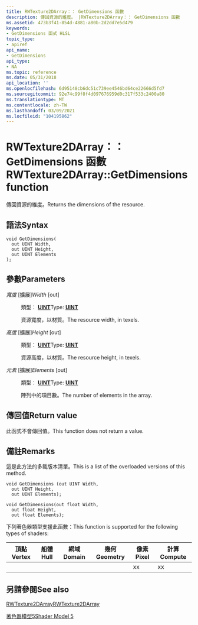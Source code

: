 ```yaml
---
title: RWTexture2DArray：： GetDimensions 函數
description: 傳回資源的維度。 |RWTexture2DArray：： GetDimensions 函數
ms.assetid: 473b3f41-854d-4881-a80b-2d2dd7e5d479
keywords:
- GetDimensions 函式 HLSL
topic_type:
- apiref
api_name:
- GetDimensions
api_type:
- NA
ms.topic: reference
ms.date: 05/31/2018
api_location: ''
ms.openlocfilehash: 6d95148cb6dc51c739ee4546bd64ce22666d5fd7
ms.sourcegitcommit: 92e74c99f8f4d097676959d0c317f533c2400a80
ms.translationtype: MT
ms.contentlocale: zh-TW
ms.lasthandoff: 03/09/2021
ms.locfileid: "104195862"
---
```

# <a name="rwtexture2darraygetdimensions-function"></a><span data-ttu-id="d9750-105">RWTexture2DArray：： GetDimensions 函數</span><span class="sxs-lookup"><span data-stu-id="d9750-105">RWTexture2DArray::GetDimensions function</span></span>

<span data-ttu-id="d9750-106">傳回資源的維度。</span><span class="sxs-lookup"><span data-stu-id="d9750-106">Returns the dimensions of the resource.</span></span>

## <a name="syntax"></a><span data-ttu-id="d9750-107">語法</span><span class="sxs-lookup"><span data-stu-id="d9750-107">Syntax</span></span>

``` syntax
void GetDimensions(
  out UINT Width,
  out UINT Height,
  out UINT Elements
);
```

## <a name="parameters"></a><span data-ttu-id="d9750-108">參數</span><span class="sxs-lookup"><span data-stu-id="d9750-108">Parameters</span></span>

<dl> <dt>

<span data-ttu-id="d9750-109">*寬度* \[擴展\]</span><span class="sxs-lookup"><span data-stu-id="d9750-109">*Width* \[out\]</span></span>
</dt> <dd>

<span data-ttu-id="d9750-110">類型： **[ **UINT**](/windows/desktop/WinProg/windows-data-types)**</span><span class="sxs-lookup"><span data-stu-id="d9750-110">Type: **[**UINT**](/windows/desktop/WinProg/windows-data-types)**</span></span>

<span data-ttu-id="d9750-111">資源寬度，以材質。</span><span class="sxs-lookup"><span data-stu-id="d9750-111">The resource width, in texels.</span></span>

</dd> <dt>

<span data-ttu-id="d9750-112">*高度* \[擴展\]</span><span class="sxs-lookup"><span data-stu-id="d9750-112">*Height* \[out\]</span></span>
</dt> <dd>

<span data-ttu-id="d9750-113">類型： **[ **UINT**](/windows/desktop/WinProg/windows-data-types)**</span><span class="sxs-lookup"><span data-stu-id="d9750-113">Type: **[**UINT**](/windows/desktop/WinProg/windows-data-types)**</span></span>

<span data-ttu-id="d9750-114">資源高度，以材質。</span><span class="sxs-lookup"><span data-stu-id="d9750-114">The resource height, in texels.</span></span>

</dd> <dt>

<span data-ttu-id="d9750-115">*元素* \[擴展\]</span><span class="sxs-lookup"><span data-stu-id="d9750-115">*Elements* \[out\]</span></span>
</dt> <dd>

<span data-ttu-id="d9750-116">類型： **[ **UINT**](/windows/desktop/WinProg/windows-data-types)**</span><span class="sxs-lookup"><span data-stu-id="d9750-116">Type: **[**UINT**](/windows/desktop/WinProg/windows-data-types)**</span></span>

<span data-ttu-id="d9750-117">陣列中的項目數。</span><span class="sxs-lookup"><span data-stu-id="d9750-117">The number of elements in the array.</span></span>

</dd> </dl>

## <a name="return-value"></a><span data-ttu-id="d9750-118">傳回值</span><span class="sxs-lookup"><span data-stu-id="d9750-118">Return value</span></span>

<span data-ttu-id="d9750-119">此函式不會傳回值。</span><span class="sxs-lookup"><span data-stu-id="d9750-119">This function does not return a value.</span></span>

## <a name="remarks"></a><span data-ttu-id="d9750-120">備註</span><span class="sxs-lookup"><span data-stu-id="d9750-120">Remarks</span></span>

<span data-ttu-id="d9750-121">這是此方法的多載版本清單。</span><span class="sxs-lookup"><span data-stu-id="d9750-121">This is a list of the overloaded versions of this method.</span></span>


```
void GetDimensions (out UINT Width,
  out UINT Height,
  out UINT Elements);

void GetDimensions(out float Width,
  out float Height,
  out float Elements);
```



<span data-ttu-id="d9750-122">下列著色器類型支援此函數：</span><span class="sxs-lookup"><span data-stu-id="d9750-122">This function is supported for the following types of shaders:</span></span>



| <span data-ttu-id="d9750-123">頂點</span><span class="sxs-lookup"><span data-stu-id="d9750-123">Vertex</span></span> | <span data-ttu-id="d9750-124">船體</span><span class="sxs-lookup"><span data-stu-id="d9750-124">Hull</span></span> | <span data-ttu-id="d9750-125">網域</span><span class="sxs-lookup"><span data-stu-id="d9750-125">Domain</span></span> | <span data-ttu-id="d9750-126">幾何</span><span class="sxs-lookup"><span data-stu-id="d9750-126">Geometry</span></span> | <span data-ttu-id="d9750-127">像素</span><span class="sxs-lookup"><span data-stu-id="d9750-127">Pixel</span></span> | <span data-ttu-id="d9750-128">計算</span><span class="sxs-lookup"><span data-stu-id="d9750-128">Compute</span></span> |
|--------|------|--------|----------|-------|---------|
|        |      |        |          | <span data-ttu-id="d9750-129">x</span><span class="sxs-lookup"><span data-stu-id="d9750-129">x</span></span>     | <span data-ttu-id="d9750-130">x</span><span class="sxs-lookup"><span data-stu-id="d9750-130">x</span></span>       |



 

## <a name="see-also"></a><span data-ttu-id="d9750-131">另請參閱</span><span class="sxs-lookup"><span data-stu-id="d9750-131">See also</span></span>

<dl> <dt>

[<span data-ttu-id="d9750-132">RWTexture2DArray</span><span class="sxs-lookup"><span data-stu-id="d9750-132">RWTexture2DArray</span></span>](sm5-object-rwtexture2darray.md)
</dt> <dt>

[<span data-ttu-id="d9750-133">著色器模型5</span><span class="sxs-lookup"><span data-stu-id="d9750-133">Shader Model 5</span></span>](d3d11-graphics-reference-sm5.md)
</dt> </dl>

 

 
